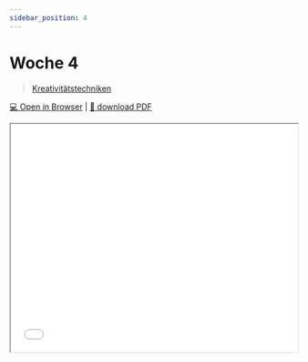 ```yaml
---
sidebar_position: 4
---
```


# Woche 4

> [Kreativitätstechniken](../themen/kreativitaetstechniken.md)

[:computer: Open in Browser](pathname:///slides/woche-4) | [:floppy_disk: download PDF](pathname:///slides/woche-4.pdf) 

<iframe src="/bbzbl-modul-431/slides/woche-4" width="100%" height="400px"></iframe> 
